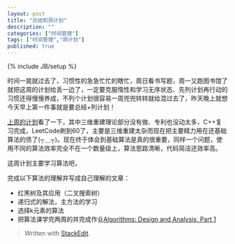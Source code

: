 ```yaml
---
layout: post
title: "总结和周计划"
description: ""
categories: ["时间管理"]
tags: ["时间管理","周计划"]
published: true
---
```


{% include JB/setup %}

时间一晃就过去了，习惯性的急急忙忙的瞎忙，周日看书写题，周一又跑图书馆了就把这周的计划给丢一边了，一定要克服惰性和学习无序状态、先列计划再行动的习惯还得慢慢养成，不列个计划很容易一周兜兜转转就给混过去了，昨天晚上就想今天早上第一件事就是要总结+列计划！

[上周的计划][1]看了一下，其中三维重建理论部分没有做、专利也没动太多，C++复习完成，LeetCode刷到60了，主要是三维重建太杂而现在把主要精力用在还基础算法的债了(┬＿┬)。现在终于体会到基础算法是真的很重要，同样一个问题，使用不同的算法效率完全不在一个数量级上，算法思路清晰，代码简洁还效率高。

这周计划主要学习算法吧，

完成以下算法的理解并写成自己理解的文章：

 - 红黑树及其应用（二叉搜索树）
 - 递归式的解法，主方法的学习
 - 选择k元素的算法
 - 把算法课学完两周的并完成作业[Algorithms: Design and Analysis, Part 1][2]

> Written with [StackEdit](https://stackedit.io/).


  [1]: ./2014-04-20-weekplan2
  [2]: https://www.coursera.org/course/algo